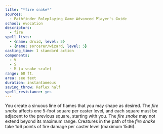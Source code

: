 ```yaml
---
title: "*fire snake*"
sources:
  - Pathfinder Roleplaying Game Advanced Player's Guide
school: evocation
descriptors:
  - fire
spell_lists:
  - {name: druid, level: 5}
  - {name: sorcerer/wizard, level: 5}
casting_time: 1 standard action
components:
  - V
  - S
  - M (a snake scale)
range: 60 ft.
area: see text
duration: instantaneous
saving_throw: Reflex half
spell_resistance: yes
---
```


You create a sinuous line of flames that you may shape as desired. The *fire snake* affects one 5-foot square per caster level, and each square must be adjacent to the previous square, starting with you. The *fire snake* may not extend beyond its maximum range. Creatures in the path of the *fire snake* take 1d6 points of fire damage per caster level (maximum 15d6).


